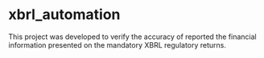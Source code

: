 # xbrl_automation
This project was developed to verify the accuracy of reported the financial information presented on the mandatory XBRL regulatory returns.
